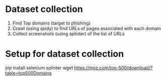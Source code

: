 
# Dataset collection

1. Find Top domains (target to phishing)
2. Crawl (using spidy) to find URLs of pages associated with each domain
3. Collect screenshots (using splinter) of the list of URLs

# Setup for dataset collection
pip install selenium splinter
wget https://moz.com/top-500/download/?table=top500Domains

